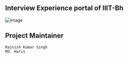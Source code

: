 ## Interview Experience portal of IIIT-Bh

![image](https://github.com/user-attachments/assets/47f30b87-2651-4875-83c4-4c71f8179733)


## Project Maintainer

`Rajnish Kumar Singh` <br/>
`Md. Haris`
